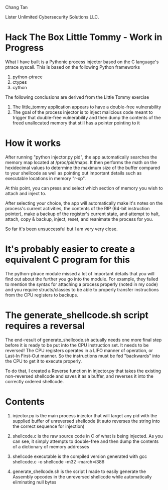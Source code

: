 Chang Tan

Lister Unlimited Cybersecurity Solutions LLC.

# Hack The Box Little Tommy - Work in Progress

What I have built is a Pythonic process injector based on the C language's ptrace syscall. This is based on the following Python frameworks

1. python-ptrace
2. ctypes
3. cython

The following conclusions are derived from the Little Tommy exercise

1. The little_tommy application appears to have a double-free vulnerability
2. The goal of the process injector is to inject malicious code meant to trigger that double-free vulnerability and then dump the contents of the freed unallocated memory that still has a pointer pointing to it

# How it works

After running "python injector.py pid", the app automatically searches the memory map located at /proc/pid/maps. It then performs the math on the hexidecimal values to determine the maximum size of the buffer compared to your shellcode as well as pointing out important details such as executable locations in memory "r-xp".

At this point, you can press and select which section of memory you wish to attach and inject to.

After selecting your choice, the app will automatically make it's notes on the process's current activities, the contents of the RIP (64-bit instruction pointer), make a backup of the register's current state, and attempt to halt, attach, copy & backup, inject, reset, and reanimate the process for you.

So far it's been unsuccessful but I am very very close.

# It's probably easier to create a equivalent C program for this

The python-ptrace module missed a lot of important details that you will find out about the further you go into the module. For example, they failed to mention the syntax for attaching a process properly (noted in my code) and you require structs/classes to be able to properly transfer instructions from the CPU registers to backups.

# The generate_shellcode.sh script requires a reversal

The end-result of generate_shellcode.sh actually needs one more final step before it is ready to be put into the CPU instruction set. It needs to be reversed! The CPU registers operates in a LIFO manner of operation, or Last-In First-Out manner. So the instructions must be fed "backwards" into the CPU to get it to execute properly.

To do that, I created a Reverse function in injector.py that takes the existing non-reversed shellcode and saves it as a buffer, and reverses it into the correctly ordered shellcode.

# Contents

1. injector.py is the main process injector that will target any pid with the supplied buffer of unreversed shellcode (it auto reverses the string into the correct sequence for injection)

2. shellcode.c is the raw source code in C of what is being injected. As you can see, it simply attempts to double-free and then dump the contents of a dictionary of memory addresses

3. shellcode executable is the compiled version generated with gcc shellcode.c -o shellcode -m32 -march=i386

4. generate_shellcode.sh is the script I made to easily generate the Assembly opcodes in the unreversed shellcode while automatically eliminating null bytes
